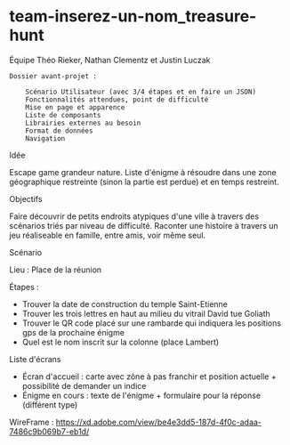 # team-inserez-un-nom_treasure-hunt

Équipe Théo Rieker, Nathan Clementz et Justin Luczak

```
Dossier avant-projet :

    Scénario Utilisateur (avec 3/4 étapes et en faire un JSON)
    Fonctionnalités attendues, point de difficulté
    Mise en page et apparence
    Liste de composants
    Librairies externes au besoin
    Format de données
    Navigation
```

Idée

Escape game grandeur nature.
Liste d'énigme à résoudre dans une zone géographique restreinte (sinon la partie est perdue) et en temps restreint.

Objectifs

Faire découvrir de petits endroits atypiques d'une ville à travers des scénarios triés par niveau de difficulté.
Raconter une histoire à travers un jeu réaliseable en famille, entre amis, voir même seul.

Scénario

Lieu : Place de la réunion

Étapes :
- Trouver la date de construction du temple Saint-Etienne
- Trouver les trois lettres en haut au milieu du vitrail David tue Goliath
- Trouver le QR code placé sur une rambarde qui indiquera les positions gps de la prochaine énigme
- Quel est le nom inscrit sur la colonne (place Lambert)

Liste d'écrans
- Écran d'accueil : carte avec zône à pas franchir et position actuelle + possibilité de demander un indice
- Énigme en cours : texte de l'énigme + formulaire pour la réponse (différent type)

WireFrame : 
https://xd.adobe.com/view/be4e3dd5-187d-4f0c-adaa-7486c9b069b7-eb1d/


